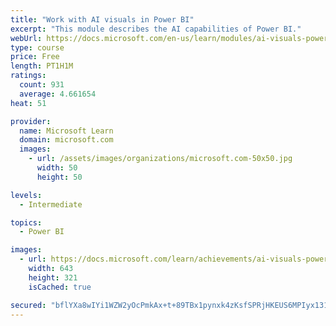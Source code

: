 ```yaml
---
title: "Work with AI visuals in Power BI"
excerpt: "This module describes the AI capabilities of Power BI."
webUrl: https://docs.microsoft.com/en-us/learn/modules/ai-visuals-power-bi/
type: course
price: Free
length: PT1H1M
ratings:
  count: 931
  average: 4.661654
heat: 51

provider:
  name: Microsoft Learn
  domain: microsoft.com
  images:
    - url: /assets/images/organizations/microsoft.com-50x50.jpg
      width: 50
      height: 50

levels:
  - Intermediate

topics:
  - Power BI

images:
  - url: https://docs.microsoft.com/learn/achievements/ai-visuals-power-bi-social.png
    width: 643
    height: 321
    isCached: true

secured: "bflYXa8wIYi1WZW2yOcPmkAx+t+89TBx1pynxk4zKsfSPRjHKEUS6MPIyx131lHiKPYZO34N82EKNPehN1OgH7a2EQu7py2Wz/clQXICUC5CgeV56H9cA0F4D+asbqLE3tB3VBpFc4QqgGd/f02AL/q5kFJeZONYMQ4/hgguwYBlocUsEp1OlY05aPWj8W4eoMZMjtNAZuJ6tw1CWuxn4i4h9R8b5+NLWZ5pXAPCLFrtX98c/re5oTYP22Yw8Vyu1DyKYiEruudaHeog5ZPa6osUjy+HXLat2Uv0evcE3wDmWzTcUCt+QDxVbQlCmoJUTm+MjSO8vpP/lOG2PQQ2RrpN5TGC6I09OAjHhnCiueKzaVgo5/okd6w9YJwjp1hgcXseucQGzPpuDn8pDDbCMAWS0sLxaZW/KVDn1gIxESQ=;V3tBr86qlc7uD7kWowfcSA=="
---
```


